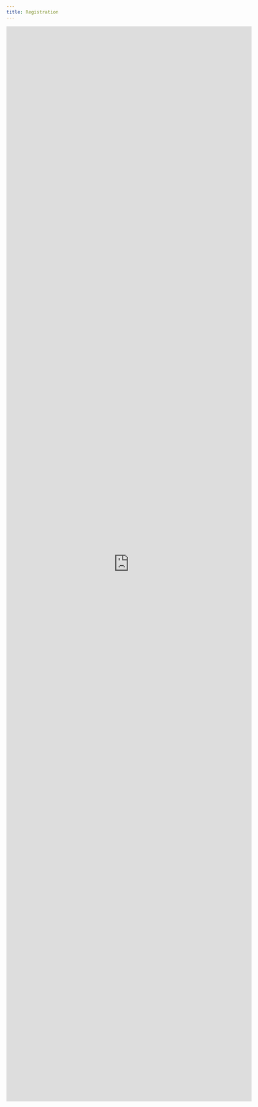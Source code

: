 ```yaml
---
title: Registration
---
```


<iframe src="https://docs.google.com/forms/d/e/1FAIpQLScm_jN0xnfe5AbctYEythEw6j3zKaaqt5VsmGHRDBB9kE4leg/viewform?embedded=true" scrolling="no" width="640" height="2800" frameborder="0" marginheight="0" marginwidth="0">Loading…</iframe>
